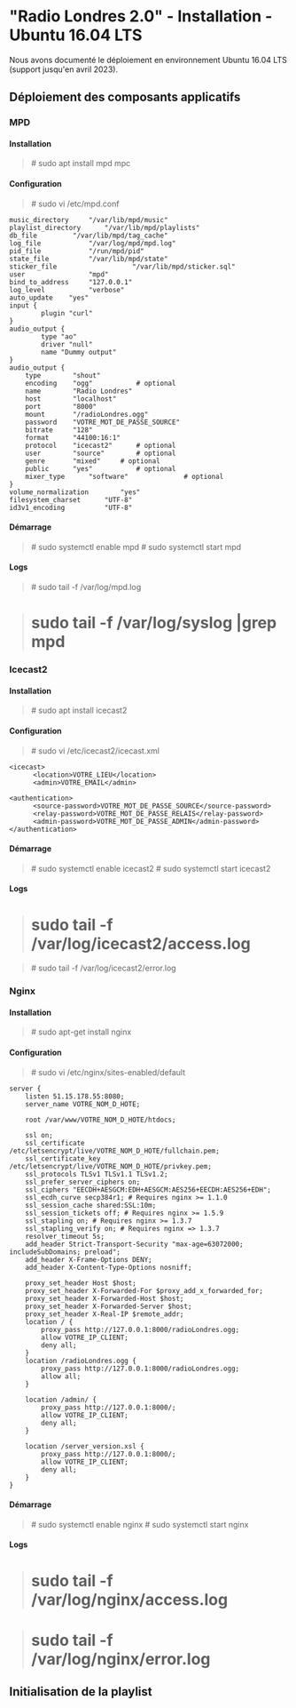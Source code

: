 # "Radio Londres 2.0" - Installation -  Ubuntu 16.04 LTS
Nous avons documenté le déploiement en environnement Ubuntu 16.04 LTS (support jusqu'en avril 2023).

## Déploiement des composants applicatifs

### MPD

#### Installation

> # sudo apt install mpd mpc

#### Configuration

> # sudo vi /etc/mpd.conf

```
music_directory		"/var/lib/mpd/music"
playlist_directory		"/var/lib/mpd/playlists"
db_file			"/var/lib/mpd/tag_cache"
log_file			"/var/log/mpd/mpd.log"
pid_file			"/run/mpd/pid"
state_file			"/var/lib/mpd/state"
sticker_file                   "/var/lib/mpd/sticker.sql"
user				"mpd"
bind_to_address		"127.0.0.1"
log_level			"verbose"
auto_update    "yes"
input {
        plugin "curl"
}
audio_output {
        type "ao"
        driver "null"
        name "Dummy output"
}
audio_output {
	type		"shout"
	encoding	"ogg"			# optional
	name		"Radio Londres"
	host		"localhost"
	port		"8000"
	mount		"/radioLondres.ogg"
	password	"VOTRE_MOT_DE_PASSE_SOURCE"
	bitrate		"128"
	format		"44100:16:1"
	protocol	"icecast2"		# optional
	user		"source"		# optional
	genre		"mixed"		# optional
	public		"yes"			# optional
	mixer_type      "software"              # optional
}
volume_normalization		"yes"
filesystem_charset		"UTF-8"
id3v1_encoding			"UTF-8"
```
#### Démarrage

> # sudo systemctl enable mpd
> # sudo systemctl start mpd

#### Logs

> # sudo tail -f /var/log/mpd.log

> # sudo tail -f /var/log/syslog |grep mpd

### Icecast2

#### Installation

> # sudo apt install icecast2

#### Configuration

> # sudo vi /etc/icecast2/icecast.xml

```
<icecast>
      <location>VOTRE_LIEU</location>
      <admin>VOTRE_EMAIL</admin>

<authentication>
      <source-password>VOTRE_MOT_DE_PASSE_SOURCE</source-password>
      <relay-password>VOTRE_MOT_DE_PASSE_RELAIS</relay-password>
      <admin-password>VOTRE_MOT_DE_PASSE_ADMIN</admin-password>
</authentication>
```

#### Démarrage

> # sudo systemctl enable icecast2
> # sudo systemctl start icecast2

#### Logs

> # sudo tail -f /var/log/icecast2/access.log

> # sudo tail -f /var/log/icecast2/error.log

### Nginx

#### Installation

> # sudo apt-get install nginx

#### Configuration

> # sudo vi /etc/nginx/sites-enabled/default

```
server {
	listen 51.15.178.55:8080;
	server_name VOTRE_NOM_D_HOTE;

	root /var/www/VOTRE_NOM_D_HOTE/htdocs;

	ssl on;
	ssl_certificate /etc/letsencrypt/live/VOTRE_NOM_D_HOTE/fullchain.pem;
	ssl_certificate_key /etc/letsencrypt/live/VOTRE_NOM_D_HOTE/privkey.pem;
	ssl_protocols TLSv1 TLSv1.1 TLSv1.2;
	ssl_prefer_server_ciphers on;
	ssl_ciphers "EECDH+AESGCM:EDH+AESGCM:AES256+EECDH:AES256+EDH";
	ssl_ecdh_curve secp384r1; # Requires nginx >= 1.1.0
	ssl_session_cache shared:SSL:10m;
	ssl_session_tickets off; # Requires nginx >= 1.5.9
	ssl_stapling on; # Requires nginx >= 1.3.7
	ssl_stapling_verify on; # Requires nginx => 1.3.7
	resolver_timeout 5s;
	add_header Strict-Transport-Security "max-age=63072000; includeSubDomains; preload";
	add_header X-Frame-Options DENY;
	add_header X-Content-Type-Options nosniff;

	proxy_set_header Host $host;
	proxy_set_header X-Forwarded-For $proxy_add_x_forwarded_for;
	proxy_set_header X-Forwarded-Host $host;
	proxy_set_header X-Forwarded-Server $host;
	proxy_set_header X-Real-IP $remote_addr;
	location / {
		proxy_pass http://127.0.0.1:8000/radioLondres.ogg;
		allow VOTRE_IP_CLIENT;
		deny all;
	}
	location /radioLondres.ogg {
		proxy_pass http://127.0.0.1:8000/radioLondres.ogg;
		allow all;
	}

	location /admin/ {
		proxy_pass http://127.0.0.1:8000/;
		allow VOTRE_IP_CLIENT;
		deny all;
	}

	location /server_version.xsl {
		proxy_pass http://127.0.0.1:8000/;
		allow VOTRE_IP_CLIENT;
		deny all;
	}
}

```

#### Démarrage

> # sudo systemctl enable nginx
> # sudo systemctl start nginx

#### Logs

> # sudo tail -f /var/log/nginx/access.log

> # sudo tail -f /var/log/nginx/error.log

## Initialisation de la playlist
